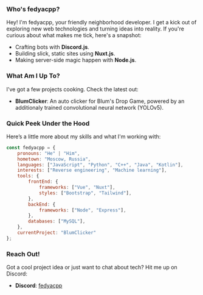 ### Who's fedyacpp?

Hey! I'm fedyacpp, your friendly neighborhood developer. I get a kick out of exploring new web technologies and turning ideas into reality. If you're curious about what makes me tick, here's a snapshot:

- Crafting bots with **Discord.js**.
- Building slick, static sites using **Nuxt.js**.
- Making server-side magic happen with **Node.js**.

### What Am I Up To?

I've got a few projects cooking. Check the latest out:

- **BlumClicker**: An auto clicker for Blum's Drop Game, powered by an additionaly trained convolutional neural network (YOLOv5).

### Quick Peek Under the Hood

Here’s a little more about my skills and what I'm working with:

```js
const fedyacpp = {
    pronouns: "He" | "Him",
    hometown: "Moscow, Russia",
    languages: ["JavaScript", "Python", "C++", "Java", "Kotlin"],
    interests: ["Reverse engineering", "Machine learning"],
    tools: {
        frontEnd: {
            frameworks: ["Vue", "Nuxt"],
            styles: ["Bootstrap", "Tailwind"],
        },
        backEnd: {
            frameworks: ["Node", "Express"],
        },
        databases: ["MySQL"],
    },
    currentProject: "BlumClicker"
};
```

### Reach Out!

Got a cool project idea or just want to chat about tech? Hit me up on Discord:

- **Discord**: [fedyacpp](https://discord.com/users/fedyacpp)
